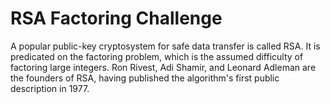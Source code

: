 # RSA Factoring Challenge
A popular public-key cryptosystem for safe data transfer is called RSA. It is predicated on the factoring problem, which is the assumed difficulty of factoring large integers. Ron Rivest, Adi Shamir, and Leonard Adleman are the founders of RSA, having published the algorithm's first public description in 1977.
